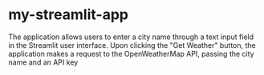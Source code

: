 # my-streamlit-app
The application allows users to enter a city name through a text input field in the Streamlit user interface. Upon clicking the "Get Weather" button, the application makes a request to the OpenWeatherMap API, passing the city name and an API key
